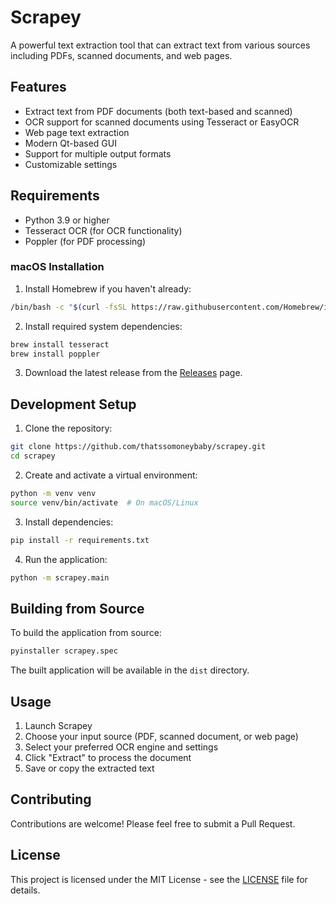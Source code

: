 # Scrapey

A powerful text extraction tool that can extract text from various sources including PDFs, scanned documents, and web pages.

## Features

- Extract text from PDF documents (both text-based and scanned)
- OCR support for scanned documents using Tesseract or EasyOCR
- Web page text extraction
- Modern Qt-based GUI
- Support for multiple output formats
- Customizable settings

## Requirements

- Python 3.9 or higher
- Tesseract OCR (for OCR functionality)
- Poppler (for PDF processing)

### macOS Installation

1. Install Homebrew if you haven't already:
```bash
/bin/bash -c "$(curl -fsSL https://raw.githubusercontent.com/Homebrew/install/HEAD/install.sh)"
```

2. Install required system dependencies:
```bash
brew install tesseract
brew install poppler
```

3. Download the latest release from the [Releases](https://github.com/thatssomoneybaby/scrapey/releases) page.

## Development Setup

1. Clone the repository:
```bash
git clone https://github.com/thatssomoneybaby/scrapey.git
cd scrapey
```

2. Create and activate a virtual environment:
```bash
python -m venv venv
source venv/bin/activate  # On macOS/Linux
```

3. Install dependencies:
```bash
pip install -r requirements.txt
```

4. Run the application:
```bash
python -m scrapey.main
```

## Building from Source

To build the application from source:

```bash
pyinstaller scrapey.spec
```

The built application will be available in the `dist` directory.

## Usage

1. Launch Scrapey
2. Choose your input source (PDF, scanned document, or web page)
3. Select your preferred OCR engine and settings
4. Click "Extract" to process the document
5. Save or copy the extracted text

## Contributing

Contributions are welcome! Please feel free to submit a Pull Request.

## License

This project is licensed under the MIT License - see the [LICENSE](LICENSE) file for details. 